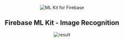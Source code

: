 <div align="center">
  
  ![ML Kit for Firebase](https://cdn.auth0.com/blog/ml-kit-sdk/android-ml-kit-machine-learning-sdk-logo.png) 
  
  ## Firebase ML Kit - Image Recognition
  
  ![result](art/mlkitgif.gif)
  
</div>

